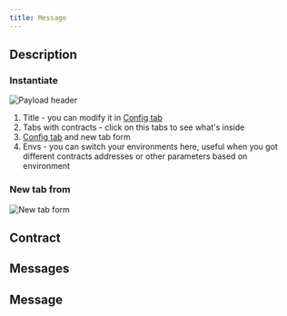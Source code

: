 ```yaml
---
title: Message
---
```


## Description

### Instantiate

![Payload header](/outpost/OPHeader.png 'Payload header')

1. Title - you can modify it in [Config tab](/docs/payload/config/anatomy)
2. Tabs with contracts - click on this tabs to see what's inside
3. [Config tab](/docs/payload/config/anatomy) and new tab form
4. Envs - you can switch your environments here, useful when you got different contracts addresses or other parameters based on environment

### New tab from

![New tab form](/outpost/OPNewTabForm.png)

## Contract

## Messages

## Message
